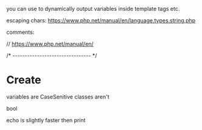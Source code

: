 you can use <?=$variable_name?> to dynamically output variables inside template tags etc.

escaping chars:
https://www.php.net/manual/en/language.types.string.php

comments:

// https://www.php.net/manual/en/

/* -------------------------------- */

# Create

variables are CaseSenitive
classes aren't

bool



echo is slightly faster then print



